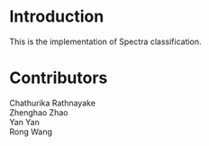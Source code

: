 # Introduction
This is the implementation of Spectra classification. 

# Contributors
Chathurika Rathnayake <br>
Zhenghao Zhao <br>
Yan Yan <br>
Rong Wang <br>
